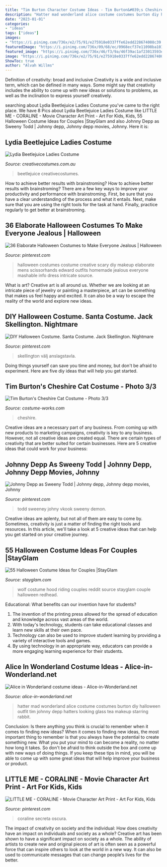 ```yaml
---
title: "Tim Burton Character Costume Ideas - Tim Burton&#039;s Cheshire Cat Costume"
description: "Hatter mad wonderland alice costume costumes burton diy halloween outfit tim johnny depp hatters looking glass tea makeup starring rabbit"
date: "2023-01-01"
categories:
- "ideas"
tags: ["ideas"]
images:
- "https://i.pinimg.com/736x/e2/75/91/e275918e0337ffe62edd228674008c39.jpg"
featuredImage: "https://i.pinimg.com/736x/09/68/ec/0968ecf37e11098ba10168c42b9efd6a--creative-halloween-costumes-halloween-costume-ideas.jpg"
featured_image: "https://i.pinimg.com/736x/46/f3/9a/46f39ac1af23013593eda1aff94ba32f.jpg"
image: "https://i.pinimg.com/736x/e2/75/91/e275918e0337ffe62edd228674008c39.jpg"
ShowToc: true
author: "Alvah Willms"
---
```



Definition of creativity: broad and inclusive
Creativity is a wide and inclusive term, which can be defined in many ways. Some might say that creativity includes the ability to come up with new ideas or solutions to problems, as well as the inclination to express yourself creatively.

	

		
searching about Lydia Beetlejuice Ladies Costume you've came to the right place. We have 8 Pics about Lydia Beetlejuice Ladies Costume like LITTLE ME - CORALINE - Movie Character Art Print - Art For Kids, Kids, 55 Halloween Costume Ideas for Couples |StayGlam and also Johnny Depp as Sweeny Todd | Johnny depp, Johnny depp movies, Johnny. Here it is:
		
    
## Lydia Beetlejuice Ladies Costume

<img loading=lazy src="https://www.creativecostumes.com.au/wp-content/uploads/2017/03/lydia-768x1024.jpg" onerror="this.onerror=null;this.src='https://tse3.mm.bing.net/th?id=OIP.iLlOR7KrW-vUosP4QHHnzAHaJ4&amp;pid=15.1';" alt="Lydia Beetlejuice Ladies Costume">

_Source: creativecostumes.com.au_

>beetlejuice creativecostumes. 

	

How to achieve better results with brainstroming?
How to achieve better results with brainstroming? There are a few key ways to improve your productivity and performance with brainstroming. First, be sure that you have a clear understanding of the process and what it entails. Next, make sure that you are using the right tools for the task at hand. Finally, practice regularly to get better at brainstroming.

    
## 36 Elaborate Halloween Costumes To Make Everyone Jealous | Halloween

<img loading=lazy src="https://i.pinimg.com/736x/09/68/ec/0968ecf37e11098ba10168c42b9efd6a--creative-halloween-costumes-halloween-costume-ideas.jpg" onerror="this.onerror=null;this.src='https://tse4.mm.bing.net/th?id=OIP.IB7l1ALD2aozWDiSCcXHvgHaPj&amp;pid=15.1';" alt="36 Elaborate Halloween Costumes to Make Everyone Jealous | Halloween">

_Source: pinterest.com_

>halloween costumes costume creative scary diy makeup elaborate mens scissorhands edward outfits homemade jealous everyone mashable info dress intricate source. 

	

What is art?
Creative art is all around us. Whether we are looking at an intricate piece of jewelry or painting a masterpiece, art can be something that makes us feel happy and excited. It can also be a way to escape the reality of the world and explore new ideas.

    
## DIY Halloween Costume. Santa Costume. Jack Skellington. Nightmare

<img loading=lazy src="https://i.pinimg.com/736x/46/f3/9a/46f39ac1af23013593eda1aff94ba32f.jpg" onerror="this.onerror=null;this.src='https://tse2.mm.bing.net/th?id=OIP.bZ-EqL8hApUesrfTSbza1wHaHa&amp;pid=15.1';" alt="DIY Halloween Costume. Santa Costume. Jack Skellington. Nightmare">

_Source: pinterest.com_

>skellington välj anslagstavla. 

	

Doing things yourself can save you time and money, but don't be afraid to experiment. Here are five diy ideas that will help you get started.

    
## Tim Burton&#039;s Cheshire Cat Costume - Photo 3/3

<img loading=lazy src="https://photos.costume-works.com/full/tim_burtons_cheshire_cat2.jpg" onerror="this.onerror=null;this.src='https://tse4.mm.bing.net/th?id=OIP.wVZJ5feJjZ6g3xEvZlaOHgHaLl&amp;pid=15.1';" alt="Tim Burton&#039;s Cheshire Cat Costume - Photo 3/3">

_Source: costume-works.com_

>cheshire. 

	

Creative ideas are a necessary part of any business. From coming up with new products to marketing campaigns, creativity is key to any business. However, not all creative ideas are created equal. There are certain types of creativity that are better suited for certain businesses. Here are 5 creative ideas that could work for your business:

    
## Johnny Depp As Sweeny Todd | Johnny Depp, Johnny Depp Movies, Johnny

<img loading=lazy src="https://i.pinimg.com/736x/e2/75/91/e275918e0337ffe62edd228674008c39.jpg" onerror="this.onerror=null;this.src='https://tse1.mm.bing.net/th?id=OIP.gQnMm-pUw1D2RaP36LYJAQHaIC&amp;pid=15.1';" alt="Johnny Depp as Sweeny Todd | Johnny depp, Johnny depp movies, Johnny">

_Source: pinterest.com_

>todd sweeney johny vkook sweeny demon. 

	

Creative ideas are aplenty, but not all of them are easy to come by. Sometimes, creativity is just a matter of finding the right tools and resources. In this article, we'll take a look at 5 creative ideas that can help you get started on your creative journey.

    
## 55 Halloween Costume Ideas For Couples |StayGlam

<img loading=lazy src="https://stayglam.com/wp-content/uploads/2014/10/The-Wolf-and-the-Redhead-Couple-Costume.jpg" onerror="this.onerror=null;this.src='https://tse2.mm.bing.net/th?id=OIP.Cojrk4mPbBN5bHYefsQ_xAHaI5&amp;pid=15.1';" alt="55 Halloween Costume Ideas for Couples |StayGlam">

_Source: stayglam.com_

>wolf costume hood riding couples reddit source stayglam couple halloween redhead. 

	

Educational: What benefits can our invention have for students?
1. The invention of the printing press allowed for the spread of education and knowledge across vast areas of the world.
2. With today's technology, students can take educational classes and learn new skills at their own pace.
3. Technology can also be used to improve student learning by providing a variety of interactive tools and games.
4. By using technology in an appropriate way, educators can provide a more engaging learning experience for their students.

    
## Alice In Wonderland Costume Ideas - Alice-in-Wonderland.net

<img loading=lazy src="http://www.alice-in-wonderland.net/wp-content/uploads/hatter_burton_large.jpg" onerror="this.onerror=null;this.src='https://tse2.mm.bing.net/th?id=OIP.DPO4WZaQBC1oc4_cW-W2yQAAAA&amp;pid=15.1';" alt="Alice in Wonderland costume ideas - Alice-in-Wonderland.net">

_Source: alice-in-wonderland.net_

>hatter mad wonderland alice costume costumes burton diy halloween outfit tim johnny depp hatters looking glass tea makeup starring rabbit. 

	

Conclusion: Is there anything you think is crucial to remember when it comes to finding new ideas?
When it comes to finding new ideas, the most important thing to remember is that you always have the potential to create something new. What you put your mind to can become a reality, no matter how long it takes. So don't be afraid to think outside the box and come up with new ways of doing things. If you keep these tips in mind, you will be able to come up with some great ideas that will help improve your business or product.

    
## LITTLE ME - CORALINE - Movie Character Art Print - Art For Kids, Kids

<img loading=lazy src="https://i.pinimg.com/736x/e4/16/91/e41691ca60e7a837ff44c8ace9f61bf3.jpg" onerror="this.onerror=null;this.src='https://tse2.mm.bing.net/th?id=OIP.bvTloArUrbNLfMhFN5Hr1QHaJ4&amp;pid=15.1';" alt="LITTLE ME - CORALINE - Movie Character Art Print - Art For Kids, Kids">

_Source: pinterest.com_

>coraline secreta oscura. 

	

The impact of creativity on society and the individual: How does creativity have an impact on individuals and society as a whole?
Creative art has been shown to have a significant impact on society as a whole. The ability of artists to create new and original pieces of art is often seen as a powerful force that can inspire others to look at the world in a new way. It can also be used to communicate messages that can change people’s lives for the better.

